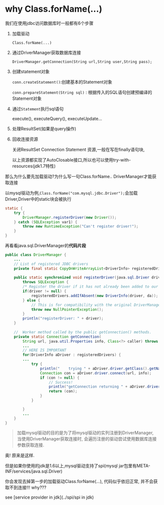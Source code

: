 # why Class.forName(...)

我们在使用jdbc访问数据库时一般都有6个步骤

1. 加载驱动

   `Class.forName(...)`

2. 通过DriverManager获取数据库连接

    `DriverManager.getConnection(String url,String user,String pass);` 

3. 创建statement对象

   `conn.createStatement()`:创建基本的Statement对象

   `conn.prepareStatement(String sql)` : 根据传入的SQL语句创建预编译的Statement对象 

4. 通过`Statement`执行sql语句

   execute(), executeQuery(), executeUpdate...

5. 处理ResultSet(如果是query操作)

6. 回收连接资源

   关闭ResultSet Connection  Statement  资源,一般在写在finally语句块,

   以上资源都实现了AutoClosable接口,所以也可以使用try-with-resources(jdk1.7特性)



那么为什么要先加载驱动?为什么写一句Class.forName.. DriverManager才能获取连接

以mysql驱动为例,`Class.forName("com.mysql.jdbc.Driver");`会加载Driver,Driver中的static块会被执行

```java
static {
    try {
        DriverManager.registerDriver(new Driver());
    } catch (SQLException var1) {
        throw new RuntimeException("Can't register driver!");
    }
}
```

再看看java.sql.DriverManager的**代码片段**

```java
public class DriverManager {
    ...
	// List of registered JDBC drivers
	private final static CopyOnWriteArrayList<DriverInfo> registeredDrivers = new                CopyOnWriteArrayList<>();
	    
	public static synchronized void registerDriver(java.sql.Driver driver, DriverAction da)
        throws SQLException {
        /* Register the driver if it has not already been added to our list */
        if(driver != null) {
            registeredDrivers.addIfAbsent(new DriverInfo(driver, da));
        } else {
            // This is for compatibility with the original DriverManager
            throw new NullPointerException();
        }
        println("registerDriver: " + driver);
    }
    
    //  Worker method called by the public getConnection() methods.
    private static Connection getConnection(
        String url, java.util.Properties info, Class<?> caller) throws SQLException {
	    ...
        // HERE IS IMPORTANT    
        for(DriverInfo aDriver : registeredDrivers) {
	    ...	
            try {
                println("    trying " + aDriver.driver.getClass().getName());
                Connection con = aDriver.driver.connect(url, info);
                if (con != null) {
                    // Success!
                    println("getConnection returning " + aDriver.driver.getClass().getName());
                    return (con);
                }
            } 

        }
	    ...
    }
}
```

> 加载mysql驱动的目的是为了将mysql驱动的实列注册到DriverManager, 当使用DriverManager获取连接时, 会遍历注册的驱动尝试使用数据库连接参数获取连接.
>

奥! 原来是这样.

但是如果你使用的jdk是1.6以上,mysql驱动支持了spi(mysql jar包里有META-INF/services/java.sql.Driver)

你会发现去掉第一步的加载驱动Class.forName(...), 代码似乎依旧正常, 并不会获取不到连接!!! why???

see [service provider in jdk](../spi/spi in jdk)

